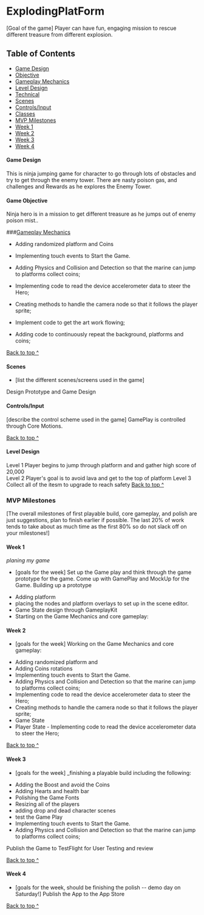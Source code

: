 # ExplodingPlatForm

[Goal of the game]
Player can have fun, engaging mission to rescue different treasure from different explosion.


## Table of Contents
* [Game Design](#game-design)
* [Objective](#objective)
* [Gameplay Mechanics](#gameplay-mechanics)
* [Level Design](#level-design)
* [Technical](#technical)
* [Scenes](#scenes)
* [Controls/Input](#controlsinput)
* [Classes](#classessks)
* [MVP Milestones](#mvp-milestones)
* [Week 1](#week-1)
* [Week 2](#week-2)
* [Week 3](#week-3)
* [Week 4](#week-4)


#### Game Design
This is ninja jumping game for character to go through lots of obstacles and try to get through the enemy tower. There are nasty poison gas, and challenges and Rewards as he explores the Enemy Tower.

#### Game Objective
Ninja hero is in a mission to get different treasure as he jumps out of enemy poison mist..

###[Gameplay Mechanics](#gameplay-mechanics)

- Adding randomized platform and Coins
- Implementing touch events to Start the Game.
- Adding Physics and Collision and Detection so that the marine can jump to platforms collect coins;

- Implementing code to read the device accelerometer data to steer the Hero;
- Creating methods to handle the camera node so that it follows the player sprite;

- Implement code to get the art work flowing;
- Adding code to continuously repeat the background, platforms and coins;

[Back to top ^](#)


#### Scenes
* [list the different scenes/screens used in the game]

Design Prototype and Game Design

#### Controls/Input
[describe the control scheme used in the game]
GamePlay is controlled through Core Motions.

[Back to top ^](#)

#### Level Design
Level 1
Player begins to jump through platform and and gather high score of 20,000  
Level 2
Player's goal is to avoid lava and get to the top of platform
Level 3
Collect all of the itesm to upgrade to reach safety 
[Back to top ^](#)


### MVP Milestones
[The overall milestones of first playable build, core gameplay, and polish are just suggestions, plan to finish earlier if possible. The last 20% of work tends to take about as much time as the first 80% so do not slack off on your milestones!]

#### Week 1
_planing my game_
* [goals for the week]
Set up the Game play and think through the game prototype for the game. Come up with GamePlay and MockUp for the Game. 
Building up a prototype
- Adding platform 
- placing the nodes and platform overlays to set up in the scene editor.
- Game State design through GameplayKit
- Starting on the Game Mechanics and core gameplay:

#### Week 2
* [goals for the week]
Working on the Game Mechanics and core gameplay:
- Adding randomized platform and 
- Adding Coins rotations
- Implementing touch events to Start the Game.
- Adding Physics and Collision and Detection so that the marine can jump to platforms collect coins;
- Implementing code to read the device accelerometer data to steer the Hero;
- Creating methods to handle the camera node so that it follows the player sprite;
- Game State 
- Player State - Implementing code to read the device accelerometer data to steer the Hero;

[Back to top ^](#)


#### Week 3
* [goals for the week]
_finishing a playable build including the following:
- Adding the Boost and avoid the Coins
- Adding Hearts and health bar
- Polishing the Game Fonts
- Resizing all of the players
- adding drop and dead character scenes
- test the Game Play 
- Implementing touch events to Start the Game.
- Adding Physics and Collision and Detection so that the marine can jump to platforms collect coins;

Publish the Game to TestFlight for User Testing and review 

[Back to top ^](#)


#### Week 4
* [goals for the week, should be finishing the polish -- demo day on Saturday!]
Publish the App to the App Store

[Back to top ^](#)